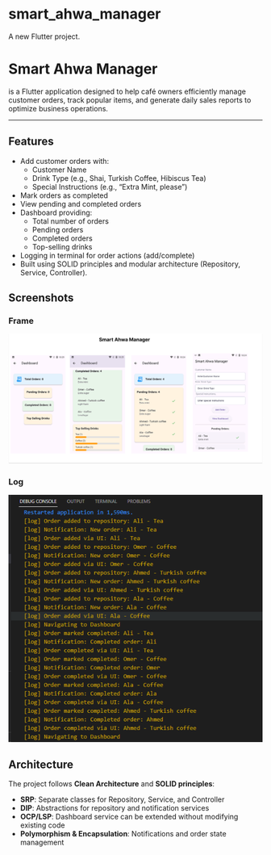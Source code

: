 # smart_ahwa_manager

A new Flutter project.

# Smart Ahwa Manager

 is a Flutter application designed to help café owners efficiently manage customer orders, track popular items, and generate daily sales reports to optimize business operations.

---

## Features

- Add customer orders with:
  - Customer Name
  - Drink Type (e.g., Shai, Turkish Coffee, Hibiscus Tea)
  - Special Instructions (e.g., “Extra Mint, please”)
- Mark orders as completed
- View pending and completed orders
- Dashboard providing:
  - Total number of orders
  - Pending orders
  - Completed orders
  - Top-selling drinks
- Logging in terminal for order actions (add/complete)
- Built using SOLID principles and modular architecture (Repository, Service, Controller).
## Screenshots

### Frame
![Frame](assets/screenshots/Frame.png)
### Log
![log](assets/screenshots/log.png)
## Architecture

The project follows **Clean Architecture** and **SOLID principles**:
- **SRP**: Separate classes for Repository, Service, and Controller
- **DIP**: Abstractions for repository and notification services
- **OCP/LSP**: Dashboard service can be extended without modifying existing code
- **Polymorphism & Encapsulation**: Notifications and order state management